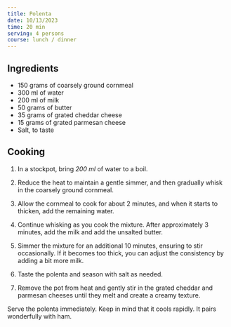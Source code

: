 ```yaml
---
title: Polenta
date: 10/13/2023
time: 20 min
serving: 4 persons
course: lunch / dinner
---
```


## Ingredients

- 150 grams of coarsely ground cornmeal
- 300 ml of water
- 200 ml of milk
- 50 grams of butter
- 35 grams of grated cheddar cheese
- 15 grams of grated parmesan cheese
- Salt, to taste

## Cooking

1. In a stockpot, bring _200 ml_ of water to a boil.

2. Reduce the heat to maintain a gentle simmer, and then gradually whisk in the coarsely ground cornmeal.

3. Allow the cornmeal to cook for about 2 minutes, and when it starts to thicken, add the remaining water.

4. Continue whisking as you cook the mixture. After approximately 3 minutes,
   add the milk and add the unsalted butter.

5. Simmer the mixture for an additional 10 minutes, ensuring to stir occasionally.
   If it becomes too thick, you can adjust the consistency by adding a bit more milk.

6. Taste the polenta and season with salt as needed.

7. Remove the pot from heat and gently stir in the grated cheddar and parmesan cheeses
   until they melt and create a creamy texture.

Serve the polenta immediately. Keep in mind that it cools rapidly. It pairs wonderfully with ham.
